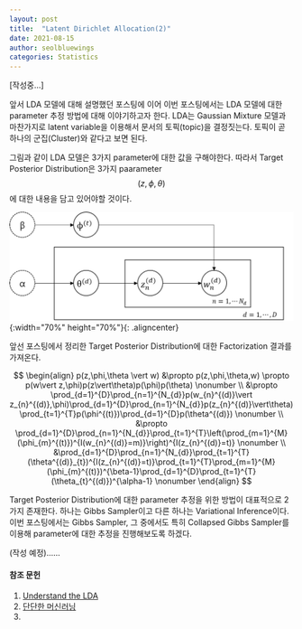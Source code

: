 ```yaml
---
layout: post
title:  "Latent Dirichlet Allocation(2)"
date: 2021-08-15
author: seolbluewings
categories: Statistics
---
```


[작성중...]

앞서 LDA 모델에 대해 설명했던 포스팅에 이어 이번 포스팅에서는 LDA 모델에 대한 parameter 추정 방법에 대해 이야기하고자 한다. LDA는 Gaussian Mixture 모델과 마찬가지로 latent variable을 이용해서 문서의 토픽(topic)을 결정짓는다. 토픽이 곧 하나의 군집(Cluster)와 같다고 보면 된다.

그림과 같이 LDA 모델은 3가지 parameter에 대한 값을 구해야한다. 따라서 Target Posterior Distribution은 3가지 paarameter $$(z,\phi,\theta)$$ 에 대한 내용을 담고 있어야할 것이다.

![LDA](https://github.com/seolbluewings/seolbluewings.github.io/blob/master/assets/LDA_2.png?raw=true){:width="70%" height="70%"}{: .aligncenter}

앞선 포스팅에서 정리한 Target Posterior Distribution에 대한 Factorization 결과를 가져온다.

$$
\begin{align}
p(z,\phi,\theta \vert w) &\propto p(z,\phi,\theta,w) \propto p(w\vert z,\phi)p(z\vert\theta)p(\phi)p(\theta) \nonumber \\
&\propto \prod_{d=1}^{D}\prod_{n=1}^{N_{d}}p(w_{n}^{(d)}\vert z_{n}^{(d)},\phi)\prod_{d=1}^{D}\prod_{n=1}^{N_{d}}p(z_{n}^{(d)}\vert\theta)\prod_{t=1}^{T}p(\phi^{(t)})\prod_{d=1}^{D}p(\theta^{(d)}) \nonumber \\
&\propto \prod_{d=1}^{D}\prod_{n=1}^{N_{d}}\prod_{t=1}^{T}\left(\prod_{m=1}^{M}(\phi_{m}^{(t)})^{I(w_{n}^{(d)}=m)}\right)^{I(z_{n}^{(d)}=t)} \nonumber \\
&\prod_{d=1}^{D}\prod_{n=1}^{N_{d}}\prod_{t=1}^{T}(\theta^{(d)}_{t})^{I(z_{n}^{(d)}=t)}\prod_{t=1}^{T}\prod_{m=1}^{M}(\phi_{m}^{(t)})^{\beta-1}\prod_{d=1}^{D}\prod_{t=1}^{T}(\theta_{t}^{(d)})^{\alpha-1} \nonumber
\end{align}
$$

Target Posterior Distribution에 대한 parameter 추정을 위한 방법이 대표적으로 2가지 존재한다. 하나는 Gibbs Sampler이고 다른 하나는 Variational Inference이다. 이번 포스팅에서는 Gibbs Sampler, 그 중에서도 특히 Collapsed Gibbs Sampler를 이용해 parameter에 대한 추정을 진행해보도록 하겠다.

(작성 예정)......




#### 참조 문헌
1. [Understand the LDA](https://www.edwith.org/machinelearning2__17/lecture/10882?isDesc=false)
2. [단단한 머신러닝](http://www.yes24.com/Product/Goods/88440860)
3. 

